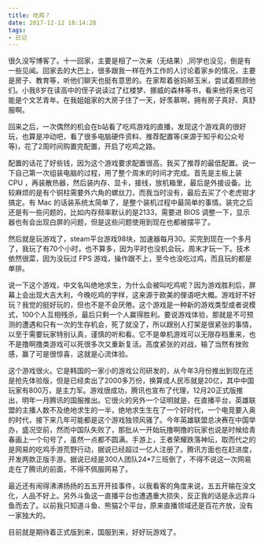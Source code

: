 ```yaml
---
title: 吃鸡？
date: 2017-12-12 18:14:28
tags:
- 日记
---
```


很久没写博客了。十一回家，主要是相了一次亲（无结果）,同学也没见，倒是有一些见闻。回家去的大巴上，很多跟我一样在外工作的人讨论着家乡的情况，主要是房子、教育等，听他们聊天也挺有意思的。在家帮着爸妈掰玉米，尝试着照顾他们。小我8岁在读高中的侄子说读过了红楼梦、挪威的森林等书，看来他将来也可能是个文艺青年。在我姐姐家的大房子住了一天，好羡慕啊，拥有房子真好、真舒服啊。

回来之后，一次偶然的机会在b站看了吃鸡游戏的直播，发现这个游戏真的很好玩，也算是冲动吧，看了很多电脑硬件资料、推荐配置等(来源于知乎和公众号等)，花了2周时间购置完配置，开启了吃鸡之路。

配置的话花了好些钱，因为这个游戏要求配置很高，我买了推荐的最低配置。说一下自己第一次组装电脑的过程，用了整个周末的时间才完成。首先是主板上装 CPU ，再装散热器，然后装内存、显卡，接线，放机箱里，最后是外接设备。比较麻烦的是有个铜柱需要外六角的螺丝刀，而我当时没有，最后去买了个老虎钳才搞定。有 Mac 的话装系统太简单了，是整个装机过程中最简单的事情。装完之后还是有一些问题的，比如内存频率默认的是2133，需要进 BIOS 调整一下，显示器也有会出现白屏的问题，但是这些问题使用到现在也都被摆平了。

然后就是玩游戏了，steam平台游戏98块，加速器每月30。买完到现在一个多月了，我玩了有70个小时，也不算多，因为平时也没机会玩，周末才玩一下。技术依然很菜，因为没玩过 FPS 游戏，操作跟不上，至今也没吃过鸡，而且玩的都是单排。

说一下这个游戏，中文名叫绝地求生，为什么会被叫吃鸡呢？因为游戏胜利后，屏幕上会出现大吉大利，今晚吃鸡的字样，这来源于欧美的俚语吧大概。游戏好不好玩？我觉的挺好玩的，但也不是不会厌倦。这个游戏是一种新的游戏类型或者说模式，100个人互相残杀，最后只剩一个人赢得胜利。要说游戏体验，那就是不可预测的遭遇和只有一次的生存机会，死了就没了，所以跟别人打架是很紧张的事情，以至于需要玩家特别认真，谨慎的听和看。它不是单机游戏可以无限存档重来，也不是撸啊撸类游戏可以死很多次又重新复活。高度紧张的对战，输了当然有挫败感，赢了可是很惊喜，这就是心流体验。

这个游戏很火。它是韩国的一家小的游戏公司研发的，从今年3月份推出到现在还是抢先体验版，但是已经卖出了2000多万份，换算成人民币就是20亿，其中中国玩家有800万，是主力军。游戏很成功，腾讯也宣布了代理，12月20正式版推出，明年一月腾讯的国服推出。它很火的另外一个证明就是，在直播平台，英雄联盟的主播人数不及绝地求生的一半，绝地求生生在了一个好时代，一个电竞要入奥的时代，接下来几年可能都是这个游戏独领风骚了。今年英雄联盟总决赛在中国举办，盛况空前，然而中国队失败了，那批从一开始玩撸啊撸的玩家也说是时候给青春画上一个句号了，虽然一点都不圆满。手游上，王者荣耀跌落神坛，取而代之的是网易的吃鸡手游荒野行动，据说已经超过一亿人注册了。腾讯方面也在赶进度，开发两款正版手游。据说已经是300人团队24*7三班倒了，不得不说这一次网易走在了腾讯的前面，不得不佩服网易了。

最近还有闹得沸沸扬扬的五五开开挂事件，以我看客的角度来说，五五开输在没文化，人品不好上。另外斗鱼这一直播平台也遭遇重大损失，反正我的话是永远弃斗鱼而去了。以前我只知道斗鱼、熊猫2个平台，原来直播领域还是百花齐放，没有一家独大的。

目前就是期待着正式版到来，国服到来，好好玩游戏了。
